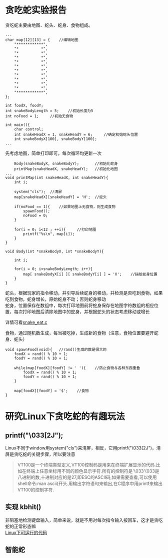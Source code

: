 # 贪吃蛇实验报告

贪吃蛇主要由地图、蛇头、蛇身、食物组成。  
```
...
char map[12][13] = {	//编辑地图 
	"************",
	"*          *",
	"*          *",
	"*          *",
	"*          *",
	"*          *",
	"*          *",
	"*          *",
	"*          *",
	"*          *",
	"*          *",
	"************", 
};

int foodX, foodY; 
int snakeBodyLength = 5;	//初始长度为5 
int noFood = 1;		//初始无食物 

int main(){
	char control;
	int	snakeHeadX = 1, snakeHeadY = 6;		//确定初始蛇头位置 
	int snakeBodyX[100], snakeBodyY[100];
...
```
先考虑地图，简单打印即可，每次循环均更新一次  
```
	Body(snakeBodyX, snakeBodyY);		//初始化蛇身 
	printMap(snakeHeadX, snakeHeadY);	//初始化地图 
...
void printMap(int snakeHeadX, int snakeHeadY){
	int i;
	
	system("cls");	//清屏 
	map[snakeHeadX][snakeHeadY] = 'H';	//蛇头 
	
	if(noFood == 1){	//如果地图上无食物，则生成食物 
		spawnFood();
		noFood = 0; 
	}

	for(i = 0; i<12 ; ++i){		//打印地图 
		printf("%s\n", map[i]);
	}
}

void Body(int *snakeBodyX, int *snakeBodyY){
	
	int i;
	
	for(i = 0; i<snakeBodyLength; i++){
		map[ snakeBodyX[i] ][ snakeBodyY[i] ] = 'X';	//描绘蛇身位置 
	}
}
```
蛇头，根据玩家的指令移动，并引导后续蛇身的移动，并检测是否吃到食物，如果吃到食物，蛇身增长，原始蛇身不动；否则蛇身移动    
蛇身，位置保存在数组中，每次打印地图前将蛇身保存在地图字符数组的相应位置，每次打印地图后清除地图中的蛇身，并根据蛇头的状态考虑移动或增长

详情可看[snake_eat.c](snake_eat.c)  

食物，通过随机数生成，每当被吃掉，生成新的食物（注意，食物位置要避开蛇身、蛇头）  
```
void spawnFood(void){	//rand()生成的数是很大的 
	foodX = rand() % 10 + 1;
	foodY = rand() % 10 + 1;
	
	while(map[foodX][foodY] != ' '){	//防止食物与各种东西重叠 
		foodX = rand() % 10 + 1;
		foodY = rand() % 10 + 1;
	}
	
	map[foodX][foodY] = '$';	//食物 
}
```  

# 研究Linux下贪吃蛇的有趣玩法
## printf("\033[2J");
Linux不同于window用system("cls")来清屏，相反，它用printf("\033[2J")，清屏是贪吃蛇的关键步骤，所以要注意  
>VT100是一个终端类型定义,VT100控制码是用来在终端扩展显示的代码.比如在终端上任意坐标用不同的颜色显示字符.所有的控制符是'\033'(033是八进制的数,十进制对应的是27,即ESC的ASCII码,如果需要查看,可以使用shell命令:man ascii)开头.用输出字符语句来输出,在C程序中用printf来输出VT100的控制字符.

## 实现 kbhit()
非阻塞地检测键盘输入，简单来说，就是不用对每次指令输入按回车，这才是贪吃蛇的正常形态嘛  
[Linux下可运行的代码](snake-kbhit.c)  

## 智能蛇